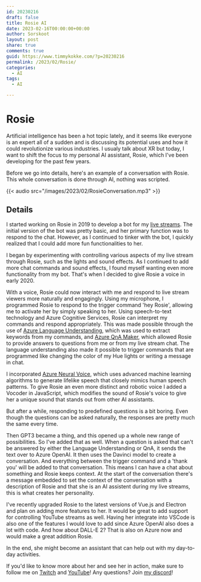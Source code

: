 ```yaml
---
id: 20230216
draft: false
title: Rosie AI 
date: 2023-02-16T00:00:00+00:00
author: Sorskoot
layout: post
share: true
comments: true
guid: https://www.timmykokke.com/?p=20230216
permalink: /2023/02/Rosie/
categories:
  - AI  
tags: 
  - AI

---
```

# Rosie

Artificial intelligence has been a hot topic lately, and it seems like everyone is an expert all of a sudden and is discussing its potential uses and how it could revolutionize various industries. I usualy talk about XR but today, I want to shift the focus to my personal AI assistant, Rosie, which I've been developing for the past few years.

Before we go into details, here's an example of a conversation with Rosie. This whole conversation is done through AI, nothing was scripted. 

{{< audio src="/images/2023/02/RosieConversation.mp3" >}}

## Details

I started working on Rosie in 2019 to develop a bot for my [live streams](https://twitch.tv/sorskoot). The initial version of the bot was pretty basic, and her primary function was to respond to the chat. However, as I continued to tinker with the bot, I quickly realized that I could add more fun functionalities to her.

I began by experimenting with controlling various aspects of my live stream through Rosie, such as the lights and sound effects. As I continued to add more chat commands and sound effects, I found myself wanting even more functionality from my bot. That's when I decided to give Rosie a voice in early 2020.

With a voice, Rosie could now interact with me and respond to live stream viewers more naturally and engagingly. Using my microphone, I programmed Rosie to respond to the trigger command 'hey Rosie', allowing me to activate her by simply speaking to her. Using speech-to-text technology and Azure Cognitive Services, Rosie can interpret my commands and respond appropriately. This was made possible through the use of [Azure Language Understanding](https://learn.microsoft.com/en-us/azure/cognitive-services/language-service/conversational-language-understanding/overview), which was used to extract keywords from my commands, and [Azure QnA Maker](https://learn.microsoft.com/en-us/azure/cognitive-services/QnAMaker/overview/overview), which allowed Rosie to provide answers to questions from me or from my live stream chat. The language understanding also made it possible to trigger commands that are programmed like changing the color of my Hue lights or writing a message in chat.

I incorporated [Azure Neural Voice](https://learn.microsoft.com/en-us/azure/cognitive-services/speech-service/custom-neural-voice), which uses advanced machine learning algorithms to generate lifelike speech that closely mimics human speech patterns. To give Rosie an even more distinct and robotic voice I added a Vocoder in JavaScript, which modifies the sound of Rosie's voice to give her a unique sound that stands out from other AI assistants.

But after a while, responding to predefined questions is a bit boring. Even though the questions can be asked naturally, the responses are pretty much the same every time.

Then GPT3 became a thing, and this opened up a whole new range of possibilities. So I've added that as well. When a question is asked that can't be answered by either the Language Understanding or QnA, it sends the text over to Azure OpenAI. It then uses the Davinci model to create a conversation. And everything between the trigger command and a 'thank you' will be added to that conversation. This means I can have a chat about something and Rosie keeps context. At the start of the conversation there's a message embedded to set the context of the conversation with a description of Rosie and that she is an AI assistent during my live streams, this is what creates her personality.  


I've recently upgraded Rosie to the latest versions of Vue.js and Electron and plan on adding more features to her. It would be great to add support for controlling YouTube streams as well. Having her integrate into VSCode is also one of the features I would love to add since Azure OpenAI also does a lot with code. And how about DALL-E 2? That is also on Azure now and would make a great addition Rosie. 

In the end, she might become an assistant that can help out with my day-to-day activities.

If you'd like to know more about her and see her in action, make sure to follow me on [Twitch](https://twitch.tv/sorskoot) and [YouTube](https://youtube.com/sorskoot)! Any questions? Join [my discord](https://discord.gg/J3j43p8)!


